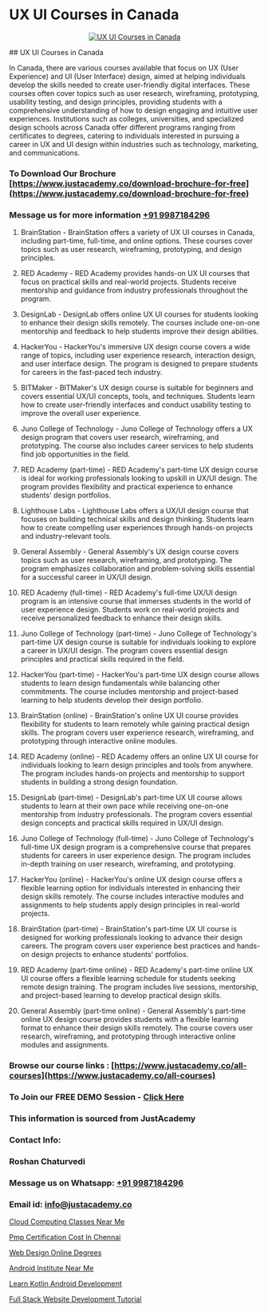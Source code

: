 # UX UI Courses in Canada

<p align="center">
  <a href="https://justacademy.co/all-courses">
    <img src="https://ibb.co/CngWr2j" alt="UX UI Courses in Canada">
  </a>
</p>
## UX UI Courses in Canada

In Canada, there are various courses available that focus on UX (User Experience) and UI (User Interface) design, aimed at helping individuals develop the skills needed to create user-friendly digital interfaces. These courses often cover topics such as user research, wireframing, prototyping, usability testing, and design principles, providing students with a comprehensive understanding of how to design engaging and intuitive user experiences. Institutions such as colleges, universities, and specialized design schools across Canada offer different programs ranging from certificates to degrees, catering to individuals interested in pursuing a career in UX and UI design within industries such as technology, marketing, and communications.
### To Download Our Brochure [https://www.justacademy.co/download-brochure-for-free](https://www.justacademy.co/download-brochure-for-free)
### Message us for more information [+91 9987184296](https://api.whatsapp.com/send?phone=919987184296)
1) BrainStation - BrainStation offers a variety of UX UI courses in Canada, including part-time, full-time, and online options. These courses cover topics such as user research, wireframing, prototyping, and design principles.

2) RED Academy - RED Academy provides hands-on UX UI courses that focus on practical skills and real-world projects. Students receive mentorship and guidance from industry professionals throughout the program.

3) DesignLab - DesignLab offers online UX UI courses for students looking to enhance their design skills remotely. The courses include one-on-one mentorship and feedback to help students improve their design abilities.

4) HackerYou - HackerYou's immersive UX design course covers a wide range of topics, including user experience research, interaction design, and user interface design. The program is designed to prepare students for careers in the fast-paced tech industry.

5) BITMaker - BITMaker's UX design course is suitable for beginners and covers essential UX/UI concepts, tools, and techniques. Students learn how to create user-friendly interfaces and conduct usability testing to improve the overall user experience.

6) Juno College of Technology - Juno College of Technology offers a UX design program that covers user research, wireframing, and prototyping. The course also includes career services to help students find job opportunities in the field.

7) RED Academy (part-time) - RED Academy's part-time UX design course is ideal for working professionals looking to upskill in UX/UI design. The program provides flexibility and practical experience to enhance students' design portfolios.

8) Lighthouse Labs - Lighthouse Labs offers a UX/UI design course that focuses on building technical skills and design thinking. Students learn how to create compelling user experiences through hands-on projects and industry-relevant tools.

9) General Assembly - General Assembly's UX design course covers topics such as user research, wireframing, and prototyping. The program emphasizes collaboration and problem-solving skills essential for a successful career in UX/UI design.

10) RED Academy (full-time) - RED Academy's full-time UX/UI design program is an intensive course that immerses students in the world of user experience design. Students work on real-world projects and receive personalized feedback to enhance their design skills.

11) Juno College of Technology (part-time) - Juno College of Technology's part-time UX design course is suitable for individuals looking to explore a career in UX/UI design. The program covers essential design principles and practical skills required in the field.

12) HackerYou (part-time) - HackerYou's part-time UX design course allows students to learn design fundamentals while balancing other commitments. The course includes mentorship and project-based learning to help students develop their design portfolio.

13) BrainStation (online) - BrainStation's online UX UI course provides flexibility for students to learn remotely while gaining practical design skills. The program covers user experience research, wireframing, and prototyping through interactive online modules.

14) RED Academy (online) - RED Academy offers an online UX UI course for individuals looking to learn design principles and tools from anywhere. The program includes hands-on projects and mentorship to support students in building a strong design foundation.

15) DesignLab (part-time) - DesignLab's part-time UX UI course allows students to learn at their own pace while receiving one-on-one mentorship from industry professionals. The program covers essential design concepts and practical skills required in UX/UI design.

16) Juno College of Technology (full-time) - Juno College of Technology's full-time UX design program is a comprehensive course that prepares students for careers in user experience design. The program includes in-depth training on user research, wireframing, and prototyping.

17) HackerYou (online) - HackerYou's online UX design course offers a flexible learning option for individuals interested in enhancing their design skills remotely. The course includes interactive modules and assignments to help students apply design principles in real-world projects.

18) BrainStation (part-time) - BrainStation's part-time UX UI course is designed for working professionals looking to advance their design careers. The program covers user experience best practices and hands-on design projects to enhance students' portfolios.

19) RED Academy (part-time online) - RED Academy's part-time online UX UI course offers a flexible learning schedule for students seeking remote design training. The program includes live sessions, mentorship, and project-based learning to develop practical design skills.

20) General Assembly (part-time online) - General Assembly's part-time online UX design course provides students with a flexible learning format to enhance their design skills remotely. The course covers user research, wireframing, and prototyping through interactive online modules and assignments.

### Browse our course links : [https://www.justacademy.co/all-courses](https://www.justacademy.co/all-courses) 
### To Join our FREE DEMO Session - [Click Here](https://www.justacademy.co/register-for-course-demo)


### This information is sourced from JustAcademy
### Contact Info:
### Roshan Chaturvedi
### Message us on Whatsapp: [+91 9987184296](https://api.whatsapp.com/send?phone=919987184296)
### Email id: [info@justacademy.co](mailto:info@justacademy.co)
                
[Cloud Computing Classes Near Me](https://www.linkedin.com/pulse/cloud-computing-classes-near-me-justacademy-delhi-lha2c?trackingId=suIo9Gqq6lvhk9POhJnlTQ%3D%3D&lipi=urn%3Ali%3Apage%3Ad_flagship3_company_admin%3BCQZL415sSKua%2B2WOwIB%2Fog%3D%3D)

[Pmp Certification Cost In Chennai](https://www.linkedin.com/pulse/pmp-certification-cost-chennai-justacademy-thane-ru5qc?trackingId=bsdSonW6nk7xSWRxLW97%2Fw%3D%3D&lipi=urn%3Ali%3Apage%3Ad_flagship3_company_admin%3B8x4oZRFoSmO4CZ5ThOfedg%3D%3D)

[Web Design Online Degrees](https://medium.com/@mistersumit961/web-design-online-degrees-04e5278e835c)

[Android Institute Near Me](https://medium.com/@prempja40/android-institute-near-me-7370545e54df)

[Learn Kotlin Android Development](https://justacademyin.github.io/justacademy/learn-kotlin-android-development)

[Full Stack Website Development Tutorial](https://justacademyin.github.io/justacademy/full-stack-website-development-tutorial)

